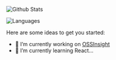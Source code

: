 ![Github Stats](https://github-readme-stats.vercel.app/api?username=ChenlingLu&show_icons=true)

![Languages](https://github-readme-stats.vercel.app/api/top-langs/?layout=compact&username=ChenlingLu&show_icons=true)

Here are some ideas to get you started:

- 🔭 I’m currently working on [OSSInsight](https://ossinsight.io)
- 🌱 I’m currently learning React...
